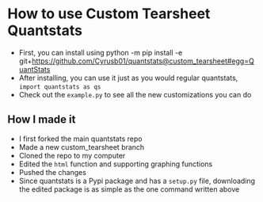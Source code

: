 # How to use Custom Tearsheet Quantstats

- First, you can install using python -m pip install -e git+https://github.com/Cyrusb01/quantstats@custom_tearsheet#egg=QuantStats
- After installing, you can use it just as you would regular quantstats, `import quantstats as qs` 
- Check out the `example.py` to see all the new customizations you can do

## How I made it
- I first forked the main quantstats repo 
- Made a new custom_tearsheet branch 
- Cloned the repo to my computer 
- Edited the `html` function and supporting graphing functions 
- Pushed the changes 
- Since quantstats is a Pypi package and has a `setup.py` file, downloading the edited package is as simple as the one command written above 



